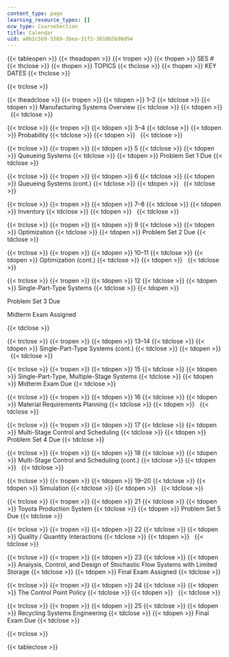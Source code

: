 ```yaml
---
content_type: page
learning_resource_types: []
ocw_type: CourseSection
title: Calendar
uid: a0b2c5b9-5589-3bea-31f2-3018b5b96d94
---
```


{{< tableopen >}}
{{< theadopen >}}
{{< tropen >}}
{{< thopen >}}
SES #
{{< thclose >}}
{{< thopen >}}
TOPICS
{{< thclose >}}
{{< thopen >}}
KEY DATES
{{< thclose >}}

{{< trclose >}}

{{< theadclose >}}
{{< tropen >}}
{{< tdopen >}}
1–2
{{< tdclose >}}
{{< tdopen >}}
Manufacturing Systems Overview
{{< tdclose >}}
{{< tdopen >}}
 
{{< tdclose >}}

{{< trclose >}}
{{< tropen >}}
{{< tdopen >}}
3–4
{{< tdclose >}}
{{< tdopen >}}
Probability
{{< tdclose >}}
{{< tdopen >}}
 
{{< tdclose >}}

{{< trclose >}}
{{< tropen >}}
{{< tdopen >}}
5
{{< tdclose >}}
{{< tdopen >}}
Queueing Systems
{{< tdclose >}}
{{< tdopen >}}
Problem Set 1 Due
{{< tdclose >}}

{{< trclose >}}
{{< tropen >}}
{{< tdopen >}}
6
{{< tdclose >}}
{{< tdopen >}}
Queueing Systems (cont.)
{{< tdclose >}}
{{< tdopen >}}
 
{{< tdclose >}}

{{< trclose >}}
{{< tropen >}}
{{< tdopen >}}
7–8
{{< tdclose >}}
{{< tdopen >}}
Inventory
{{< tdclose >}}
{{< tdopen >}}
 
{{< tdclose >}}

{{< trclose >}}
{{< tropen >}}
{{< tdopen >}}
9
{{< tdclose >}}
{{< tdopen >}}
Optimization
{{< tdclose >}}
{{< tdopen >}}
Problem Set 2 Due
{{< tdclose >}}

{{< trclose >}}
{{< tropen >}}
{{< tdopen >}}
10–11
{{< tdclose >}}
{{< tdopen >}}
Optimization (cont.)
{{< tdclose >}}
{{< tdopen >}}
 
{{< tdclose >}}

{{< trclose >}}
{{< tropen >}}
{{< tdopen >}}
12
{{< tdclose >}}
{{< tdopen >}}
Single-Part-Type Systems
{{< tdclose >}}
{{< tdopen >}}


Problem Set 3 Due

Midterm Exam Assigned


{{< tdclose >}}

{{< trclose >}}
{{< tropen >}}
{{< tdopen >}}
13–14
{{< tdclose >}}
{{< tdopen >}}
Single-Part-Type Systems (cont.)
{{< tdclose >}}
{{< tdopen >}}
 
{{< tdclose >}}

{{< trclose >}}
{{< tropen >}}
{{< tdopen >}}
15
{{< tdclose >}}
{{< tdopen >}}
Single-Part-Type, Multiple-Stage Systems
{{< tdclose >}}
{{< tdopen >}}
Midterm Exam Due
{{< tdclose >}}

{{< trclose >}}
{{< tropen >}}
{{< tdopen >}}
16
{{< tdclose >}}
{{< tdopen >}}
Material Requirements Planning
{{< tdclose >}}
{{< tdopen >}}
 
{{< tdclose >}}

{{< trclose >}}
{{< tropen >}}
{{< tdopen >}}
17
{{< tdclose >}}
{{< tdopen >}}
Multi-Stage Control and Scheduling
{{< tdclose >}}
{{< tdopen >}}
Problem Set 4 Due
{{< tdclose >}}

{{< trclose >}}
{{< tropen >}}
{{< tdopen >}}
18
{{< tdclose >}}
{{< tdopen >}}
Multi-Stage Control and Scheduling (cont.)
{{< tdclose >}}
{{< tdopen >}}
 
{{< tdclose >}}

{{< trclose >}}
{{< tropen >}}
{{< tdopen >}}
19–20
{{< tdclose >}}
{{< tdopen >}}
Simulation
{{< tdclose >}}
{{< tdopen >}}
 
{{< tdclose >}}

{{< trclose >}}
{{< tropen >}}
{{< tdopen >}}
21
{{< tdclose >}}
{{< tdopen >}}
Toyota Production System
{{< tdclose >}}
{{< tdopen >}}
Problem Set 5 Due
{{< tdclose >}}

{{< trclose >}}
{{< tropen >}}
{{< tdopen >}}
22
{{< tdclose >}}
{{< tdopen >}}
Quality / Quantity Interactions
{{< tdclose >}}
{{< tdopen >}}
 
{{< tdclose >}}

{{< trclose >}}
{{< tropen >}}
{{< tdopen >}}
23
{{< tdclose >}}
{{< tdopen >}}
Analysis, Control, and Design of Stochastic Flow Systems with Limited Storage
{{< tdclose >}}
{{< tdopen >}}
Final Exam Assigned
{{< tdclose >}}

{{< trclose >}}
{{< tropen >}}
{{< tdopen >}}
24
{{< tdclose >}}
{{< tdopen >}}
The Control Point Policy
{{< tdclose >}}
{{< tdopen >}}
 
{{< tdclose >}}

{{< trclose >}}
{{< tropen >}}
{{< tdopen >}}
25
{{< tdclose >}}
{{< tdopen >}}
Recycling Systems Engineering
{{< tdclose >}}
{{< tdopen >}}
Final Exam Due
{{< tdclose >}}

{{< trclose >}}

{{< tableclose >}}